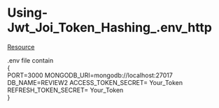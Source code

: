 # Using-Jwt_Joi_Token_Hashing_.env_http

[Resource](https://www.youtube.com/watch?v=KiNBhjeMI4Y&list=PLdHg5T0SNpN0ygjV4yGXNct25jY_ue70U&index=1&ab_channel=yoursTRULYyoursTRULY)




.env file contain <br>
{<br>
PORT=3000
MONGODB_URI=mongodb://localhost:27017
DB_NAME=REVIEW2
ACCESS_TOKEN_SECRET=   Your_Token
REFRESH_TOKEN_SECRET=   Your_Token  <br>
}
